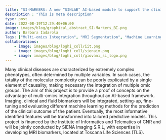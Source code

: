 ```yaml
---
title: "SI-MARKERS: A new “SINLAB” AI-based module to support the clinician in the outcome prediction of patients with brain tumors"
description : "This is meta description"
type: post
date: 2022-08-19T12:29:40+06:00
image: images/blog/graphical_abstract_SI-Markers_BI.png
author: Barbara Iadarola
Tags: ["Multi-omics Integration", "MRI Segmentation", "Machine Learning", "Personalized Medicine"]
collaborations:
    - image: images/blog/loghi_coll/iit.png
    - image: images/blog/loghi_coll/sienaim.png
    - image: images/blog/loghi_coll/giovani_si_logo.png
---
```


Many clinical diseases are characterized by extremely complex phenotypes, often determined by multiple variables. In such cases, the totality of the molecular complexity can be poorly explicated by a single element of causality, making necessary the integration of multiple omic groups. The aim of this project is to provide a proof of concepts on the advantage of multi-omics integration throughout an AI-based framework. Imaging, clinical and fluid biomarkers will be integrated, setting-up, fine-tuning and evaluating different machine learning methods for the prediction of the clinical outcome of the patient. Eventually, the most informative identified features will be transformed into tailored predictive models. 
This project is financed by the Institute of Informatics and Telematics of CNR and will be jointly conducted by SIENA Imaging S.R.L, with expertise in developing MRI biomarkers, located at Toscana Life Sciences (TLS).

